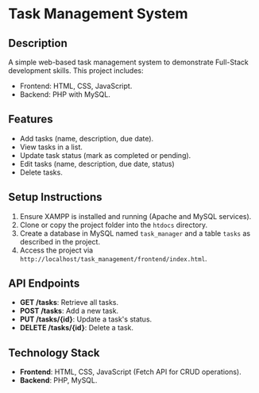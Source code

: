 # Task Management System

## Description
A simple web-based task management system to demonstrate Full-Stack development skills. This project includes:
- Frontend: HTML, CSS, JavaScript.
- Backend: PHP with MySQL.

## Features
- Add tasks (name, description, due date).
- View tasks in a list.
- Update task status (mark as completed or pending).
- Edit tasks (name, description, due date, status)
- Delete tasks.

## Setup Instructions
1. Ensure XAMPP is installed and running (Apache and MySQL services).
2. Clone or copy the project folder into the `htdocs` directory.
3. Create a database in MySQL named `task_manager` and a table `tasks` as described in the project.
4. Access the project via `http://localhost/task_management/frontend/index.html`.

## API Endpoints
- **GET /tasks**: Retrieve all tasks.
- **POST /tasks**: Add a new task.
- **PUT /tasks/{id}**: Update a task's status.
- **DELETE /tasks/{id}**: Delete a task.

## Technology Stack
- **Frontend**: HTML, CSS, JavaScript (Fetch API for CRUD operations).
- **Backend**: PHP, MySQL.

